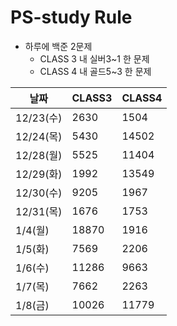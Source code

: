 # PS-study Rule

- 하루에 백준 2문제
    - CLASS 3 내 실버3~1 한 문제
    - CLASS 4 내 골드5~3 한 문제

|날짜|CLASS3|CLASS4|
|-|-|-|
|12/23(수)|2630|1504|
|12/24(목)|5430|14502|
|12/28(월)|5525|11404|
|12/29(화)|1992|13549|
|12/30(수)|9205|1967|
|12/31(목)|1676|1753|
|1/4(월)  |18870|1916|
|1/5(화)  |7569|2206|
|1/6(수)  |11286|9663|
|1/7(목)  |7662|2263|
|1/8(금)  |10026|11779|

